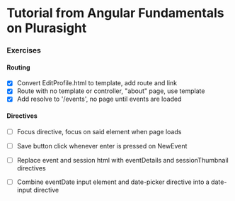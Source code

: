 # Tutorial from Angular Fundamentals on Plurasight

### Exercises

#### Routing
* [x] Convert EditProfile.html to template, add route and link
* [x] Route with no template or controller, "about" page, use template 
* [x] Add resolve to '/events', no page until events are loaded

#### Directives
* [ ] Focus directive, focus on said element when page loads
* [ ] Save button click whenever enter is pressed on NewEvent
* [ ] Replace event and session html with eventDetails and sessionThumbnail directives
* [ ] Combine eventDate input element and date-picker directive into a date-input directive



